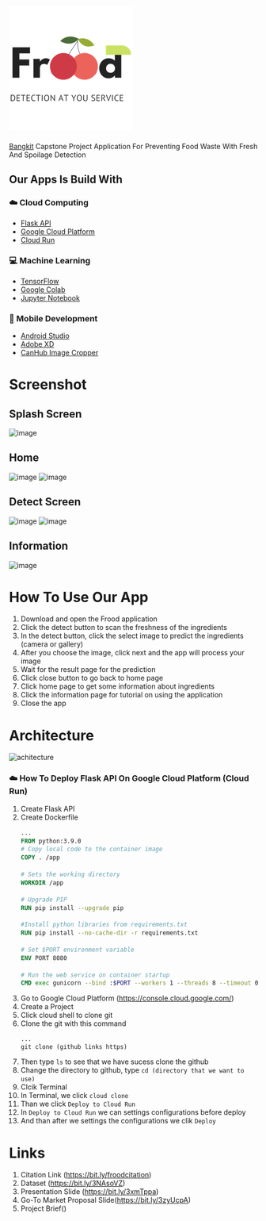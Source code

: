 ![alt text](https://github.com/capstone-frood/Frood/blob/d960b8776a9a0a493461cc525b7e44ff5dfac278/LOGO/1%20TRANS%20Resized.png "Frood Logo")
---
[Bangkit](https://grow.google/intl/id_id/bangkit/ "Bangkit Website") Capstone Project Application For Preventing Food Waste With Fresh And Spoilage Detection 

## Our Apps Is Build With
### :cloud: Cloud Computing
* [Flask API](https://flask.palletsprojects.com/en/2.1.x/)
* [Google Cloud Platform](https://cloud.google.com/gcp/)
* [Cloud Run](https://cloud.google.com/run/)
### :computer: Machine Learning
* [TensorFlow](https://www.tensorflow.org/)
* [Google Colab](https://research.google.com/colaboratory/)
* [Jupyter Notebook](https://jupyter.org/)
### :iphone: Mobile Development
* [Android Studio](https://developer.android.com/studio/preview)
* [Adobe XD](https://www.adobe.com/id_en/products/xd.html)
* [CanHub Image Cropper](https://github.com/CanHub/Android-Image-Cropper)

# Screenshot
## Splash Screen
![image](https://user-images.githubusercontent.com/99663816/172169730-faeb1838-708f-4246-a013-b03a4237db5b.png)
## Home
![image](https://user-images.githubusercontent.com/99663816/172169766-8276f2a3-c4c1-445e-954f-7ea965b1260e.png)
![image](https://user-images.githubusercontent.com/99663816/172169798-e53473c0-f4bd-4f23-99b5-a5ec14ac3971.png)

## Detect Screen
![image](https://user-images.githubusercontent.com/99663816/172170011-bf5de811-3173-4aa6-8bcd-a0d6da49936e.png)
![image](https://user-images.githubusercontent.com/99663816/172170125-921df25d-8ead-4b85-9f51-9e8414d7d746.png)

## Information
![image](https://user-images.githubusercontent.com/99663816/172169840-d695cd8d-705d-4654-83a3-a9e6c448bf1d.png)

# How To Use Our App
  1. Download and open the Frood application
  2. Click the detect button to scan the freshness of the ingredients
  3. In the detect button, click the select image to predict the ingredients (camera or gallery)
  4. After you choose the image, click next and the app will process your image
  5. Wait for the result page for the prediction
  6. Click close button to go back to home page 
  7. Click home page to get some information about ingredients
  8. Click the information page for tutorial on using the application
  9. Close the app

# Architecture
![achitecture](https://user-images.githubusercontent.com/85344255/173188252-0d524e41-b562-4f9e-881c-f2e3aa1b2dd8.jpeg)

### :cloud: How To Deploy Flask API On Google Cloud Platform (Cloud Run)
  1. Create Flask API
  2. Create Dockerfile 
     ```Dockerfile
     ...
     FROM python:3.9.0
     # Copy local code to the container image
     COPY . /app

     # Sets the working directory
     WORKDIR /app

     # Upgrade PIP
     RUN pip install --upgrade pip

     #Install python libraries from requirements.txt
     RUN pip install --no-cache-dir -r requirements.txt

     # Set $PORT environment variable
     ENV PORT 8080

     # Run the web service on container startup
     CMD exec gunicorn --bind :$PORT --workers 1 --threads 8 --timeout 0 main:app
     ```
  3. Go to Google Cloud Platform (https://console.cloud.google.com/)
  4. Create a Project
  5. Click cloud shell to clone git
  6. Clone the git with this command
     ```Command
     ...
     git clone (github links https)
     ```
  7. Then type `ls` to see that we have sucess clone the github
  8. Change the directory to github, type `cd (directory that we want to use)`
  9. Clcik Terminal
  10. In Terminal, we click `cloud clone`
  11. Than we click `Deploy to Cloud Run`
  12. In  `Deploy to Cloud Run` we can settings configurations before deploy
  13. And than after we settings the configurations we clik `Deploy`

# Links
1. Citation Link (https://bit.ly/froodcitation)
2. Dataset (https://bit.ly/3NAsoVZ)
3. Presentation Slide (https://bit.ly/3xmTppa)
4. Go-To Market Proposal Slide(https://bit.ly/3zyUcpA)
5. Project Brief()
